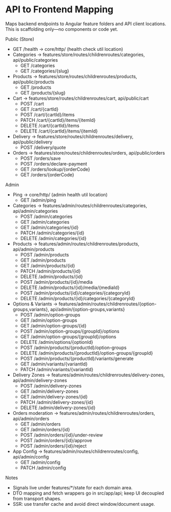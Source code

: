 # API to Frontend Mapping

Maps backend endpoints to Angular feature folders and API client locations. This is scaffolding only—no components or code yet.

Public (Store)

- GET /health → core/http/ (health check util location)
- Categories → features/store/routes/childrenroutes/categories, api/public/categories
  - GET /categories
  - GET /categories/{slug}
- Products → features/store/routes/childrenroutes/products, api/public/products
  - GET /products
  - GET /products/{slug}
- Cart → features/store/routes/childrenroutes/cart, api/public/cart
  - POST /cart
  - GET /cart/{cartId}
  - POST /cart/{cartId}/items
  - PATCH /cart/{cartId}/items/{itemId}
  - DELETE /cart/{cartId}/items
  - DELETE /cart/{cartId}/items/{itemId}
- Delivery → features/store/routes/childrenroutes/delivery, api/public/delivery
  - POST /delivery/quote
- Orders → features/store/routes/childrenroutes/orders, api/public/orders
  - POST /orders/save
  - POST /orders/declare-payment
  - GET /orders/lookup/{orderCode}
  - GET /orders/{orderCode}

Admin

- Ping → core/http/ (admin health util location)
  - GET /admin/ping
- Categories → features/admin/routes/childrenroutes/categories, api/admin/categories
  - POST /admin/categories
  - GET /admin/categories
  - GET /admin/categories/{id}
  - PATCH /admin/categories/{id}
  - DELETE /admin/categories/{id}
- Products → features/admin/routes/childrenroutes/products, api/admin/products
  - POST /admin/products
  - GET /admin/products
  - GET /admin/products/{id}
  - PATCH /admin/products/{id}
  - DELETE /admin/products/{id}
  - POST /admin/products/{id}/media
  - DELETE /admin/products/{id}/media/{mediaId}
  - POST /admin/products/{id}/categories/{categoryId}
  - DELETE /admin/products/{id}/categories/{categoryId}
- Options & Variants → features/admin/routes/childrenroutes/{option-groups,variants}, api/admin/{option-groups,variants}
  - POST /admin/option-groups
  - GET /admin/option-groups
  - GET /admin/option-groups/{id}
  - POST /admin/option-groups/{groupId}/options
  - GET /admin/option-groups/{groupId}/options
  - DELETE /admin/options/{optionId}
  - POST /admin/products/{productId}/option-groups
  - DELETE /admin/products/{productId}/option-groups/{groupId}
  - POST /admin/products/{productId}/variants/generate
  - GET /admin/variants/{variantId}
  - PATCH /admin/variants/{variantId}
- Delivery Zones → features/admin/routes/childrenroutes/delivery-zones, api/admin/delivery-zones
  - POST /admin/delivery-zones
  - GET /admin/delivery-zones
  - GET /admin/delivery-zones/{id}
  - PATCH /admin/delivery-zones/{id}
  - DELETE /admin/delivery-zones/{id}
- Orders moderation → features/admin/routes/childrenroutes/orders, api/admin/orders
  - GET /admin/orders
  - GET /admin/orders/{id}
  - POST /admin/orders/{id}/under-review
  - POST /admin/orders/{id}/approve
  - POST /admin/orders/{id}/reject
- App Config → features/admin/routes/childrenroutes/config, api/admin/config
  - GET /admin/config
  - PATCH /admin/config

Notes

- Signals live under features/\*/state for each domain area.
- DTO mapping and fetch wrappers go in src/app/api; keep UI decoupled from transport shapes.
- SSR: use transfer cache and avoid direct window/document usage.
